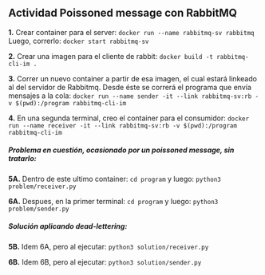 ## Actividad Poissoned message con RabbitMQ

**1.** Crear container para el server:
`docker run --name rabbitmq-sv rabbitmq`
Luego, correrlo:
`docker start rabbitmq-sv`

**2.** Crear una imagen para el cliente de rabbit:
`docker build -t rabbitmq-cli-im .`

**3.** Correr un nuevo container a partir de esa imagen, el cual estará linkeado al del servidor de Rabbitmq. Desde éste se correrá el programa que envía mensajes a la cola:
`docker run --name sender -it --link rabbitmq-sv:rb -v $(pwd):/program rabbitmq-cli-im`

**4.** En una segunda terminal, creo el container para el consumidor:
`docker run --name receiver -it --link rabbitmq-sv:rb -v $(pwd):/program rabbitmq-cli-im`

<h5> Problema en cuestión, ocasionado por un poissoned message, sin tratarlo: </h5>

**5A.** Dentro de este ultimo container:
`cd program`
y luego:
`python3 problem/receiver.py`

**6A.** Despues, en la primer terminal:
`cd program`
y luego:
`python3 problem/sender.py`

<h5> Solución aplicando dead-lettering: </h5>

**5B.** Idem 6A, pero al ejecutar:
`python3 solution/receiver.py`

**6B.** Idem 6B, pero al ejecutar:
`python3 solution/sender.py`